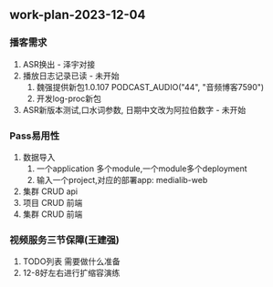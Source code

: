 ## work-plan-2023-12-04
### 播客需求
1. ASR换出 - 泽宇对接
2. 播放日志记录已读 - 未开始
    1. 魏强提供新包1.0.107 PODCAST_AUDIO("44", "音频博客7590")
    2. 开发log-proc新包
3. ASR新版本测试,口水词参数, 日期中文改为阿拉伯数字  - 未开始

### Pass易用性

1. 数据导入
    1. 一个application 多个module,一个module多个deployment
    2. 输入一个project,对应的部署app: medialib-web
2. 集群 CRUD api 
3. 项目 CRUD 前端
4. 集群 CRUD 前端

### 视频服务三节保障(王建强)

1. TODO列表 需要做什么准备
2. 12-8好左右进行扩缩容演练